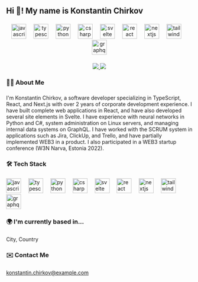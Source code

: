 <h2 align="left">Hi 👋! My name is Konstantin Chirkov</h2>

###

<div align="center">
  <img src="https://cdn.jsdelivr.net/npm/programming-languages-logos/src/javascript/javascript.png" height="40" alt="javascript logo"  />
  <img width="12" />
  <img src="https://cdn.jsdelivr.net/npm/programming-languages-logos/src/typescript/typescript.png" height="40" alt="typescript logo"  />
  <img width="12" />
  <img src="https://cdn.jsdelivr.net/npm/programming-languages-logos/src/python/python.png" height="40" alt="python logo"  />
  <img width="12" />
  <img src="https://cdn.jsdelivr.net/npm/programming-languages-logos/src/csharp/csharp.png" height="40" alt="csharp logo"  />
  <img width="12" />
  <img src="https://cdn.jsdelivr.net/npm/programming-languages-logos/src/svelte/svelte.png" height="40" alt="svelte logo"  />
  <img width="12" />
  <img src="https://cdn.jsdelivr.net/npm/programming-languages-logos/src/react/react.png" height="40" alt="react logo"  />
  <img width="12" />
  <img src="https://cdn.jsdelivr.net/npm/programming-languages-logos/src/next/next.png" height="40" alt="nextjs logo"  />
  <img width="12" />
  <img src="https://cdn.jsdelivr.net/npm/programming-languages-logos/src/tailwindcss/tailwindcss.png" height="40" alt="tailwindcss logo"  />
  <img width="12" />
  <img src="https://cdn.jsdelivr.net/npm/programming-languages-logos/src/graphql/graphql.png" height="40" alt="graphql logo"  />
</div>

###

<div align="center">
  <a href="https://www.linkedin.com/in/konstantin-chirkov" target="_blank">
    <img src="https://img.shields.io/badge/LinkedIn-0A66C2?logo=linkedin&logoColor=white&style=for-the-badge" />
  </a>
  <a href="mailto:konstantin.chirkov@example.com" target="_blank">
    <img src="https://img.shields.io/badge/Gmail-D14836?logo=gmail&logoColor=white&style=for-the-badge" />
  </a>
</div>

###

<h3 align="left">👩‍💻  About Me</h3>

###

<p align="left">I'm Konstantin Chirkov, a software developer specializing in TypeScript, React, and Next.js with over 2 years of corporate development experience. I have built complete web applications in React, and have also developed several site elements in Svelte. I have experience with neural networks in Python and C#, system administration on Linux servers, and managing internal data systems on GraphQL. I have worked with the SCRUM system in applications such as Jira, ClickUp, and Trello, and have partially implemented WEB3 in a product. I also participated in a WEB3 startup conference (W3N Narva, Estonia 2022).</p>

###

<h3 align="left">🛠  Tech Stack</h3>

###

<div align="left">
  <img src="https://cdn.jsdelivr.net/npm/programming-languages-logos/src/javascript/javascript.png" height="40" alt="javascript logo"  />
  <img width="12" />
  <img src="https://cdn.jsdelivr.net/npm/programming-languages-logos/src/typescript/typescript.png" height="40" alt="typescript logo"  />
  <img width="12" />
  <img src="https://cdn.jsdelivr.net/npm/programming-languages-logos/src/python/python.png" height="40" alt="python logo"  />
  <img width="12" />
  <img src="https://cdn.jsdelivr.net/npm/programming-languages-logos/src/csharp/csharp.png" height="40" alt="csharp logo"  />
  <img width="12" />
  <img src="https://cdn.jsdelivr.net/npm/programming-languages-logos/src/svelte/svelte.png" height="40" alt="svelte logo"  />
  <img width="12" />
  <img src="https://cdn.jsdelivr.net/npm/programming-languages-logos/src/react/react.png" height="40" alt="react logo"  />
  <img width="12" />
  <img src="https://cdn.jsdelivr.net/npm/programming-languages-logos/src/next/next.png" height="40" alt="nextjs logo"  />
  <img width="12" />
  <img src="https://cdn.jsdelivr.net/npm/programming-languages-logos/src/tailwindcss/tailwindcss.png" height="40" alt="tailwindcss logo"  />
  <img width="12" />
  <img src="https://cdn.jsdelivr.net/npm/programming-languages-logos/src/graphql/graphql.png" height="40" alt="graphql logo"  />
</div>

###

<h3 align="left">🌍  I'm currently based in...</h3>

###

<p align="left">City, Country</p>

###

<h3 align="left">✉️  Contact Me</h3>

###

<p align="left">
  <a href="mailto:konstantin.chirkov@example.com">konstantin.chirkov@example.com</a>
</p>
